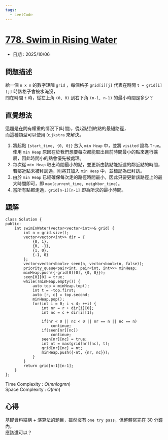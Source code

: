 ```yaml
---
tags:
  - LeetCode
---
```


# [778. Swim in Rising Water](https://leetcode.com/problems/swim-in-rising-water/description/)  

+ 日期 : 2025/10/06  

## 問題描述  

給一個 `n x n` 的數字矩陣 `grid` ，每個格子 `grid[i][j]` 代表在時間 `t = grid[i][j]` 時該格子會被水淹沒，  
問在時間 `t` 時，從左上角 `(0, 0)` 到右下角 `(n-1, n-1)` 的最小時間是多少？  

## 直覺想法  

這題是在問有權重的情況下(時間)，從起點到終點的最短路徑，  
而這種類型可以使用 `Dijkstra` 來解決。  

1. 將起點 `{start_time, {0, 0}}` 放入 `min Heap` 中，並將 `visited` 設為 `True`。  
   使用 `min Heap` 原因在於我們想要每次都能取出目前時間最小的點來進行擴展，因此時間小的點會優先被處理。  
2. 每次從 `min Heap` 取出時間最小的點，並更新由該點能抵達的鄰近點的時間，  
   若鄰近點未被拜訪過，則將其加入 `min Heap` 中，並標記為已拜訪。  
3. 由於 `min Heap` 已經確保每次走的路徑時間最小，因此只要更新該路徑上的最大時間即可，即 `max(current_time, neighbor_time)`。  
4. 當所有點都走過，`grid[n-1][n-1]` 即為所求的最小時間。  

## 題解  

```cpp=
class Solution {
public:
    int swimInWater(vector<vector<int>>& grid) {
        int n = grid.size();
        vector<vector<int>> dir = {
            {0, 1},
            {0, -1},
            {1, 0},
            {-1, 0}
        };
        vector<vector<bool>> seen(n, vector<bool>(n, false));
        priority_queue<pair<int, pair<int, int>>> minHeap;
        minHeap.push({-grid[0][0], {0, 0}});
        seen[0][0] = true;
        while(!minHeap.empty()) {
            auto top = minHeap.top();
            int t = -top.first;
            auto [r, c] = top.second;
            minHeap.pop();
            for(int i = 0; i < 4; ++i) {
                int nr = r + dir[i][0];
                int nc = c + dir[i][1];

                if(nr < 0 || nc < 0 || nr == n || nc == n)
                    continue;
                if(seen[nr][nc])
                    continue;
                seen[nr][nc] = true;
                int nt = max(grid[nr][nc], t);
                grid[nr][nc] = nt;
                minHeap.push({-nt, {nr, nc}});
            }
        }
        return grid[n-1][n-1];
    }
};
```

Time Complexity : $O(mnlogmn)$  
Space Complexity : $O(mn)$  

## 心得  

基礎資料結構 + 演算法的題目，雖然沒有 `one try pass`，但整體寫完在 30 分鐘內，  
應該還可以？  
